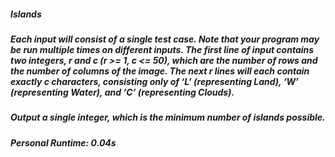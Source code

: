 ##### Islands

##### Each input will consist of a single test case. Note that your program may be run multiple times on different inputs. The first line of input contains two integers, r and c (r >= 1, c <= 50), which are the number of rows and the number of columns of the image. The next r lines will each contain exactly c characters, consisting only of ‘L’ (representing Land), ‘W’ (representing Water), and ‘C’ (representing Clouds).

##### Output a single integer, which is the minimum number of islands possible.

##### Personal Runtime: 0.04s
